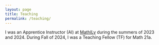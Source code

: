 ```yaml
---
layout: page
title: Teaching
permalink: /teaching/
---
```


I was an Apprentice Instructor (AI) at [MathILy](https://mathily.org/) during the summers of 2023 and 2024.
During Fall of 2024, I was a Teaching Fellow (TF) for Math 21a.